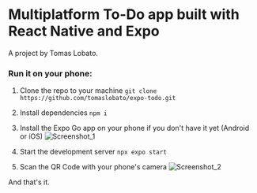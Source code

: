 # Multiplatform To-Do app built with React Native and Expo
A project by Tomas Lobato.

### Run it on your phone:
1. Clone the repo to your machine
```git clone https://github.com/tomaslobato/expo-todo.git```

2. Install dependencies
```npm i```

3. Install the Expo Go app on your phone if you don't have it yet (Android or iOS)
![Screenshot_1](https://github.com/tomaslobato/expo-todo/assets/155578808/ca812719-e785-4423-a0e3-68ad3d1b0275)

4. Start the development server
```npx expo start```

5. Scan the QR Code with your phone's camera
![Screenshot_2](https://github.com/tomaslobato/expo-todo/assets/155578808/c2ac005a-f94a-445c-bdc7-29d124283572)

And that's it.
